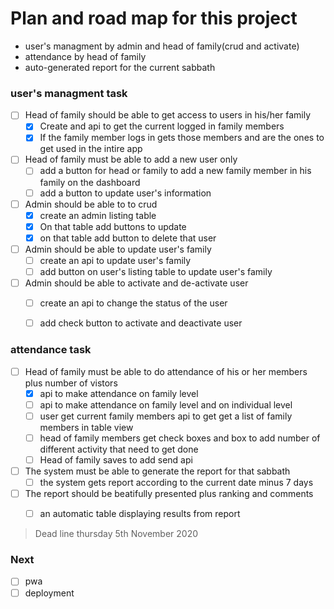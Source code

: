 # Plan and road map for this project

- user's managment by admin and head of family(crud and activate)
- attendance by head of family
- auto-generated report for the current sabbath


### user's managment task

- [ ] Head of family should be able to get access to users in his/her family
    - [x] Create and api to get the current logged in family members
    - [x] If the family member logs in gets those members and are the ones to get used in the intire app
- [ ] Head of family must be able to add a new user only
    - [ ] add a button for head or family to add a new family member in his family on the dashboard
    - [ ] add a button to update user's information
- [ ] Admin should be able to to crud
    - [x] create an admin listing table
    - [x] On that table add buttons to update
    - [x] on that table add button to delete that user
- [ ] Admin should be able to update user's family
    - [ ] create an api to update user's family
    - [ ] add button on user's listing table to update user's family
- [ ] Admin should be able to activate and de-activate user
    - [ ] create an api to change the status of the user
    - [ ] add check button to activate and deactivate user


### attendance task

- [ ] Head of family must be able to do attendance of his or her members plus number of vistors
   - [x] api to make attendance on family level
   - [ ] api to make attendance on family level and on individual level
   - [ ] user get current family members api to get get a list of family members in table view
   - [ ] head of family members get check boxes and box to add number of different activity that need to get done
   - [ ] Head of family saves to add send api
- [ ] The system must be able to generate the report for that sabbath
   - [ ] the system gets report according to the current date minus 7 days
- [ ] The report should be beatifully presented plus ranking and comments
   - [ ] an automatic table displaying results from report


> Dead line thursday 5th November 2020

### Next

- [ ] pwa
- [ ] deployment
